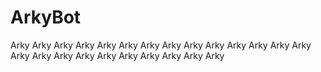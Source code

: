 # ArkyBot
Arky Arky Arky Arky Arky Arky Arky Arky 
Arky Arky Arky Arky Arky Arky Arky Arky
Arky Arky Arky Arky Arky Arky Arky Arky 
